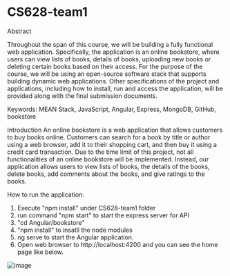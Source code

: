 # CS628-team1
Abstract
 
Throughout the span of this course, we will be building a fully functional web application. Specifically, the application is an online bookstore, where users can view lists of books, details of books, uploading new books or deleting certain books based on their access.
For the purpose of the course, we will be using an open-source software stack that supports building dynamic web applications. Other specifications of the project and applications, including how to install, run and access the application, will be provided along with the final submission documents.
 
 
Keywords: MEAN Stack, JavaScript, Angular, Express, MongoDB, GitHub, bookstore

Introduction
An online bookstore is a web application that allows customers to buy books online. Customers can search for a book by title or author using a web browser, add it to their shopping cart, and then buy it using a credit card transaction. Due to the time limit of this project, not all functionalities of an online bookstore will be implemented. Instead, our application allows users to view lists of books, the details of the books, delete books, add comments about the books, and give ratings to the books.

How to run the application:
1. Execute "npm install" under CS628-team1 folder
2. run command "npm start" to start the express server for API
3. "cd Angular/bookstore"
4. "npm install" to insatll the node modules
5. ng serve to start the Angular application.
6. Open web browser to http://localhost:4200 and you can see the home page like below.

![image](https://user-images.githubusercontent.com/36752097/111948136-edda4200-8a9b-11eb-8abf-bb374a041cdf.png)
